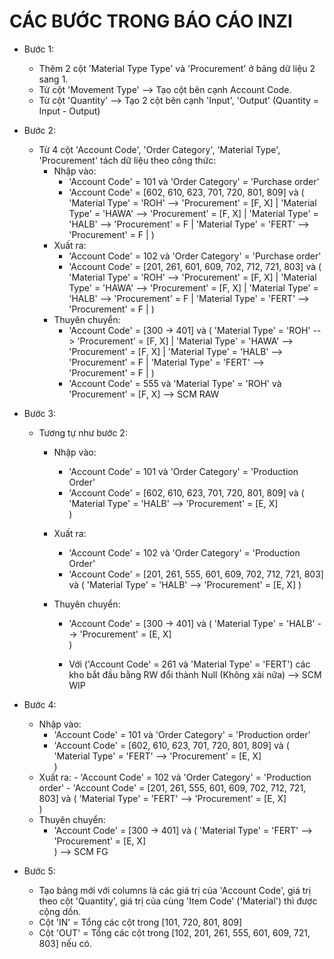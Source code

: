 # CÁC BƯỚC TRONG BÁO CÁO INZI

- Bước 1:

  - Thêm 2 cột 'Material Type Type' và 'Procurement' ở bảng dữ liệu 2 sang 1.
  - Từ cột 'Movement Type' --> Tạo cột bên cạnh Account Code.
  - Từ cột 'Quantity' --> Tạo 2 cột bên cạnh 'Input', 'Output' (Quantity = Input - Output)

- Bước 2:

  - Từ 4 cột 'Account Code', 'Order Category', 'Material Type', 'Procurement' tách dữ liệu theo công thức:
    - Nhập vào:
      - 'Account Code' = 101 và 'Order Category' = 'Purchase order'
      - 'Account Code' = [602, 610, 623, 701, 720, 801, 809] và (
        'Material Type' = 'ROH' --> 'Procurement' = [F, X] |
        'Material Type' = 'HAWA' --> 'Procurement' = [F, X] |
        'Material Type' = 'HALB' --> 'Procurement' = F |
        'Material Type' = 'FERT' --> 'Procurement' = F |
        )
    - Xuất ra:
      - 'Account Code' = 102 và 'Order Category' = 'Purchase order'
      - 'Account Code' = [201, 261, 601, 609, 702, 712, 721, 803] và (
        'Material Type' = 'ROH' --> 'Procurement' = [F, X] |
        'Material Type' = 'HAWA' --> 'Procurement' = [F, X] |
        'Material Type' = 'HALB' --> 'Procurement' = F |
        'Material Type' = 'FERT' --> 'Procurement' = F |
        )
    - Thuyên chuyển:
      - 'Account Code' = [300 -> 401] và (
        'Material Type' = 'ROH' --> 'Procurement' = [F, X] |
        'Material Type' = 'HAWA' --> 'Procurement' = [F, X] |
        'Material Type' = 'HALB' --> 'Procurement' = F |
        'Material Type' = 'FERT' --> 'Procurement' = F |
        )
      - 'Account Code' = 555 và 'Material Type' = 'ROH' và 'Procurement' = [F, X]
        --> SCM RAW

- Bước 3:

  - Tương tự như bước 2:

    - Nhập vào:
      - 'Account Code' = 101 và 'Order Category' = 'Production Order'
      - 'Account Code' = [602, 610, 623, 701, 720, 801, 809] và (
        'Material Type' = 'HALB' --> 'Procurement' = [E, X]  
        )
    - Xuất ra:
      - 'Account Code' = 102 và 'Order Category' = 'Production Order'
      - 'Account Code' = [201, 261, 555, 601, 609, 702, 712, 721, 803] và (
        'Material Type' = 'HALB' --> 'Procurement' = [E, X]
        )
    - Thuyên chuyển:

      - 'Account Code' = [300 -> 401] và (
        'Material Type' = 'HALB' --> 'Procurement' = [E, X]  
        )

      - Với ('Account Code' = 261 và 'Material Type' = 'FERT') các kho bắt đầu bằng RW đổi thành Null (Không xài nữa)
        --> SCM WIP

- Bước 4:
  - Nhập vào:
    - 'Account Code' = 101 và 'Order Category' = 'Production order'
    - 'Account Code' = [602, 610, 623, 701, 720, 801, 809] và (
      'Material Type' = 'FERT' --> 'Procurement' = [E, X]  
       )
  - Xuất ra: - 'Account Code' = 102 và 'Order Category' = 'Production order' - 'Account Code' = [201, 261, 555, 601, 609, 702, 712, 721, 803] và (
    'Material Type' = 'FERT' --> 'Procurement' = [E, X]  
     )
  - Thuyên chuyển:
    - 'Account Code' = [300 -> 401] và (
      'Material Type' = 'FERT' --> 'Procurement' = [E, X]  
      )
      --> SCM FG
- Bước 5:
  - Tạo bảng mới với columns là các giá trị của 'Account Code', giá trị theo cột 'Quantity', giá trị của cùng 'Item Code' ('Material') thì được cộng dồn.
  - Cột 'IN' = Tổng các cột trong [101, 720, 801, 809]
  - Cột 'OUT' = Tổng các cột trong [102, 201, 261, 555, 601, 609, 721, 803] nếu có.
